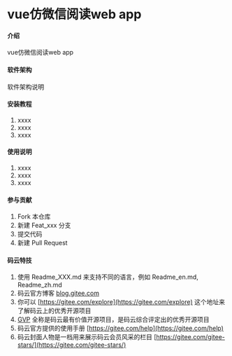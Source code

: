# vue仿微信阅读web app

#### 介绍
vue仿微信阅读web app

#### 软件架构
软件架构说明


#### 安装教程

1.  xxxx
2.  xxxx
3.  xxxx

#### 使用说明

1.  xxxx
2.  xxxx
3.  xxxx

#### 参与贡献

1.  Fork 本仓库
2.  新建 Feat_xxx 分支
3.  提交代码
4.  新建 Pull Request


#### 码云特技

1.  使用 Readme\_XXX.md 来支持不同的语言，例如 Readme\_en.md, Readme\_zh.md
2.  码云官方博客 [blog.gitee.com](https://blog.gitee.com)
3.  你可以 [https://gitee.com/explore](https://gitee.com/explore) 这个地址来了解码云上的优秀开源项目
4.  [GVP](https://gitee.com/gvp) 全称是码云最有价值开源项目，是码云综合评定出的优秀开源项目
5.  码云官方提供的使用手册 [https://gitee.com/help](https://gitee.com/help)
6.  码云封面人物是一档用来展示码云会员风采的栏目 [https://gitee.com/gitee-stars/](https://gitee.com/gitee-stars/)

<!-- 
引入web 字体
使用谷歌提供的一个api fontsapi来获取自己想要的字体的css

引入rem
当dom加载完后获取并动态修改当前html中的font-size

配置global.scss,reset.scss

px2rem
px/页面宽度/10 +rem

mginx静态资源配置
需要在英文路径中运行nginx
nginx.conf配置新的server
server {
	listen   9090;
	server_name   resource;
	root D:/Schoolwork/jsplearning/ebook/resource;
	autoindex on;
	location / {
		add_header Access-Control-Allow-Origin *;
	}
	add_header Cache-Control "no-cache, must-revalidate";
    }
阅读器
新建vue组件作为阅读器的展示,路由地址为nginx中resource地址与epub地址拼接作为子组件的路由地址,解析
拼接地址并进行书籍的渲染和展示

阅读器的翻页
阅读器是通过iframe来实现
epub中提供了on方法可以监听iframe里面的事件,我们需要监听touchstart和touchend这两个事件来获取手势滑动的距离clienx和时间timestamp

阅读器标题
用户点击页面时显示，在ebookreader中执行toggletitleandmenu方法通过vuex中的menuvisible属性来显示

阅读器底部菜单栏
跟标题的做法基本一样
阅读器底部菜单栏的显示和隐藏,以及添加翻页时标题和菜单栏隐藏的方法

使用vue中的mixin将重复的vuex的代码整合
将复用的vuex状态代码放进mixin中
export const ebookMixin = {
  computed: {
    ...mapGetters([
      'fileName',
      'menuVisible'
    ])
  }
}

在组件中
import {ebookmixin} from '../../utils/mixin
mixin:[ebookmixin]

使用mapaction减少代码,也把这部分内容加入mixin中

阅读器的字号和字体
字号组件的显示与隐藏
要求在底部菜单栏显示时才能显示
设置字体大小范围，默认字体大小
将book对象放在vuex中用以其他组件修改当前book的字体等属性
在ebookSettingFont组件中修改字体大小
this.book.rendition.thems.fontSize(fontSize + 'px') 注意要加px

字体面板设置
点击default字体设置弹窗
点击设置字体font-family，设置弹窗出现
点击弹窗的向下箭头或者选择字体后关闭弹窗
选择字体后选中的那列显示高亮，并且EbookMenu组件中的设置按钮中的文字也发生变化
选择字体后电子书的字体随之改变
在菜单栏和标题栏关闭的时候，设置弹窗也关闭

设置环境变量VUE_APP_RES_URL方便生产模式时url的管理

使用localstorage将字体fontsize,fontfamily,book对象存储到localstorage中记录用户的字体设置
通过getfontSize、setfontSize, getfontFamily, setfontFamily将字体格式和大小缓存并取出修改电子书中的字体

标题的国际化
使用vue-i18n
创建lang文件夹 存有cn.js zn.js 还有index.js
在index.js中
new VueI18N({
  locale,
  messages
})
local为对应的cn和en


电子书的主题设置
切换主题，电子书内容和其他面板也切换主题
先主题面板样式设置
创建EbookSettingTheme.vue组件
通过menuVisible && settingVisible === 1来显示
给EbookMenu组件中的小太阳添加showSetting(1)事件，并传入1
在EbookMenu组件中引入EbookSettingTheme.vue组件
在utils文件夹下的book.js中添加themeList数组，生成主题列表
主题需要在电子书对象渲染完后注册进去，查看缓存是否存在主题，
修改主题时通过theme.name来修改vuex中的defaultTheme


全局主题设置
需要往iframe也就是电子书中动态切换全局样式插入css
编写addcss方法动态添加link
 export function addCss (href) {
  const link = document.createElement('link')
  link.setAttribute('rel', 'stylesheet')
  link.setAttribute('type', 'text/css')
  link.setAttribute('href', href)
  document.getElementsByTagName('head')[0].appendChild(link)
}
封装到initGlobalStyle函数中，并把它放进mixin中
每次切换主题会一直加link标签所以也要编写一个removecss在每次切换主题时清除之前的主题css


阅读进度条设置
记录阅读时间，调整进度百分比，显示当前章节名，左右按钮切换章节
创建EbookSettingProgress.vue组件，并在EbookMenu组件中使用
在EbookMenu组件中的小太阳上添加showSetting(2)事件
在vuex中创建progress、bookAvailable两个公共变量
在EbookReader.vue组件的initEpub方法中添加分页功能；
进度条的拖动需要bookavailable为true也就是要在电纸书解析完分页成功后才能设置true然后才可以拖动

拖动进度条时的具体功能实现
拖动时进度百分比的改变，进度条背景色的改变，电子书内容的改变
获取电子书对应移动的百分比来进行内容展示
cli =this.currentBook.locations.cfiFromPercentage(this.progress / 100)
this.currentBook.rendition.display(cli)

上下章节按钮实现,在vuex中
改变section改变后展示最新章节内容

进度跟随章节跳转改变
需要通过currentLoaction中
 const progress =  this.currentBook.locations.percentageFromCfi(currentLocation.start.cfi)

 获取章节名label
 return this.currentBook.navigation.get(sectionInfo.href).label

 缓存章节进度，将复用的方法refreshLoaction,display方法放进mixin中
 刷新后进度没有更新：需要在分页完成后refreshLoaction
 章节名也需要在refreshLocation加入缓存setsectin

 记录阅读时间
 需要在index.vue中记录阅读开始时间startLoopReadTime() 
 然后在EbookSettingProgress.vue中调用getReadTimeText()获取当前阅读时间

 显示目录
 目录组件模板EbookSlide
 目录组件，书签组件，加载动画组件
 
 使用动态组件底部目录，书签标签切换

目录组件搜索框编写
通过切换searchVisible的值来展示cancel按钮

图书信息模块
左图片,中书籍信息,右阅读进度
获取图片需要在图书初始化时获取图片的url, this.book.loaded.cover
同样也要获取书籍信息 this.book.loaded.metadata

目录列表模块
需要获取书籍目录数据
因为传来的数据是3级树形结构的，为了方便目录的显示，我们需要将数据进行扁平化为一维
这里使用concat和扩展运算符
function flatten2(array) {
      return [].concat(...array.map(item => {
        return [].concat(item, ...flatten2(item.subitems))
      }))
    }
    }
然后将数据遍历添加等级level标识
然后目录列表加入scroll组件进行章节的上下滑动
使用item.level进行判断章节的缩进 marginLeft: `${px2rem(item.level * 15)}rem`
点击章节执行displayContent切换章节


全文搜索功能实现
官方的全文搜索算法
 doSearch(q) {
        return Promise.all(
          this.currentBook.spine.spineItems.map(
            section => section.load(this.currentBook.load.bind(this.currentBook))
              .then(section.find.bind(section, q))
              .finally(section.unload.bind(section)))
        ).then(results => 
        二维数组转为一维数组
        Promise.resolve([].concat.apply([], results)))
      },
再引入一个scroll为搜索列表滚动
里面遍历展示搜索内容

高亮搜索内容关键字
将搜索出来的内容列表遍历添加新属性切换为带样式的html代码
 item.excerpt = item.excerpt.replace(this.searchText, `<span class="content-search-text">${this.searchText}</span>`)

点击搜索内容跳转到书籍对应的内容并对章节中的关键字进行高亮
this.currentBook.rendition.annotations.highlight(target)


书签目录组件实现
目录和书签目录组件切换的过程中会有一个动画组件

动画实现
通过绑定在line和mask的div的属性
获取index，修改maskWidth和lineWidth数组中的value
从而改变line和mask中线的长度

在reader中引入组件mask用来调用各种touch事件
index.vue监听offsetY属性
从而拉动ebook整个组件向下

书签组件实现
设置书签组件top为-35,eook下拉时显示书签组件
分状态切换书签的颜色与提示文字还有动画的旋转,添加书签后书签重新的fixed布局

书签的保存与删除
获取当前章节的location与cfi，解析cfi获取当前文章文本,将他们存进bookmark数组中
refreshLocation中也要更新判断书签是否存在修改书签状态
加入书签后刷新页面会由watch里的书签状态1方法判断当前页面是否加入书签
是的话修改书签布局和颜色
书签目录也会更新书签信息

页眉和页角的实现

添加鼠标点击移动事件，适配电脑端的阅读,优化鼠标误碰导致的事件延迟执行

目录面板中的分页算法,计算出当前章节的页数
根据数据结构看出location哪些页数是属于navigation中章节
相同名字加入pagelist中，pagelist长度加一则为当前页数
初始化封面为第一页



书城首页、搜索页、列表页和详情页的开发
标题与搜索框的布局
复杂交互的实现
offsetY偏移量大于0时隐藏标题并含有transition过渡动画，通过定位中的top来修改搜索框的位置让他顶上去，搜索框使用flex布局并添加新样式占位让搜索框缩小，标题隐藏时去除阴影

搜索详情页-热门搜索
点击搜索框时显示热门搜索详情页隐藏title，隐藏阴影，点击返回时隐藏热门搜索详情页同时判断当时的offsetY大于0则隐藏title显示search并去除当前滑动位置,在首页滑动时进入搜索详情页再返回不会重置首页的滑动位置

推荐图书按钮及动画效果
弹出卡片，卡片旋转动画,烟花动画,弹出推荐图书
创建蒙版点击推荐时显示点击叉关闭
创建flapcard布局通过获取数组中flapCardList里的数据绑定style切换图片及获取样式
 -->